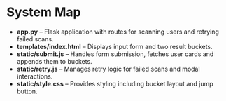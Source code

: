 # System Map

- **app.py** – Flask application with routes for scanning users and retrying failed scans.
- **templates/index.html** – Displays input form and two result buckets.
- **static/submit.js** – Handles form submission, fetches user cards and appends them to buckets.
- **static/retry.js** – Manages retry logic for failed scans and modal interactions.
- **static/style.css** – Provides styling including bucket layout and jump button.
